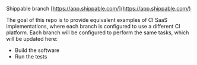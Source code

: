 Shippable branch
[https://app.shippable.com/](https://app.shippable.com/)

The goal of this repo is to provide equivalent examples of CI SaaS implementations, where each branch is configured to use a different CI platform. Each branch will be configured to perform the same tasks, which will be updated here:

* Build the software
* Run the tests

